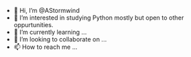 - 👋 Hi, I’m @AStormwind
- 👀 I’m interested in studying Python mostly but open to other oppurtunities.
- 🌱 I’m currently learning ...
- 💞️ I’m looking to collaborate on ...
- 📫 How to reach me ...

<!---
AStormwind/AStormwind is a ✨ special ✨ repository because its `README.md` (this file) appears on your GitHub profile.
You can click the Preview link to take a look at your changes.
--->
